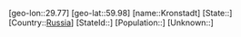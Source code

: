 ﻿---
location: [59.98,29.77]
type: City
tags:
- geo/City


SpocWebEntityId: 31662
isDeleted: false
confidential: public

---
[geo-lon::29.77]
[geo-lat::59.98]
[name::Kronstadt]
[State::]
[Country::[Russia](geo/Continent/Europe/Russia.md)]
[StateId::]
[Population::]
[Unknown::]

